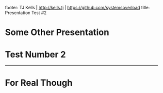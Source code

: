 footer: TJ Kells | http://kells.tj | https://github.com/systemsoverload
title: Presentation Test #2
# Some Other Presentation
# Test Number 2

---

#  For Real Though
